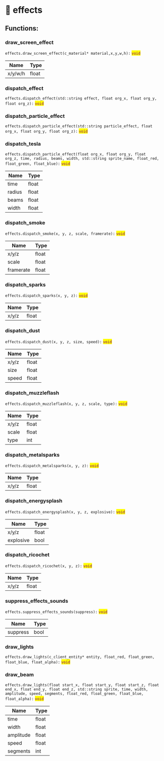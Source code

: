 # 🤺 effects

## Functions:

### draw\_screen\_effect

`effects.draw_screen_effect(c_material* material,x,y,w,h):` <mark style="color:purple;">`void`</mark>

| Name    | Type  |
| ------- | ----- |
| x/y/w/h | float |

### dispatch\_effect

`effects.dispatch_effect(std::string effect, float org_x, float org_y, float org_z):` <mark style="color:purple;">`void`</mark>

### dispatch\_particle\_effect

`effects.dispatch_particle_effect(std::string particle_effect, float org_x, float org_y, float org_z):` <mark style="color:purple;">`void`</mark>

### dispatch\_tesla

`effects.dispatch_particle_effect(float org_x, float org_y, float org_z, time, radius, beams, width, std::string sprite_name, float_red, float_green, float_blue):` <mark style="color:purple;">`void`</mark>

| Name   | Type  |
| ------ | ----- |
| time   | float |
| radius | float |
| beams  | float |
| width  | float |

### dispatch\_smoke

`effects.dispatch_smoke(x, y, z, scale, framerate):` <mark style="color:purple;">`void`</mark>

| Name      | Type  |
| --------- | ----- |
| x/y/z     | float |
| scale     | float |
| framerate | float |

### dispatch\_sparks

`effects.dispatch_sparks(x, y, z):` <mark style="color:purple;">`void`</mark>

| Name  | Type  |
| ----- | ----- |
| x/y/z | float |

### dispatch\_dust

`effects.dispatch_dust(x, y, z, size, speed):` <mark style="color:purple;">`void`</mark>

| Name  | Type  |
| ----- | ----- |
| x/y/z | float |
| size  | float |
| speed | float |

### dispatch\_muzzleflash

`effects.dispatch_muzzleflash(x, y, z, scale, type):` <mark style="color:purple;">`void`</mark>

| Name  | Type  |
| ----- | ----- |
| x/y/z | float |
| scale | float |
| type  | int   |

### dispatch\_metalsparks

`effects.dispatch_metalsparks(x, y, z):` <mark style="color:purple;">`void`</mark>

| Name  | Type  |
| ----- | ----- |
| x/y/z | float |

### dispatch\_energysplash

`effects.dispatch_energysplash(x, y, z, explosive):` <mark style="color:purple;">`void`</mark>

| Name      | Type  |
| --------- | ----- |
| x/y/z     | float |
| explosive | bool  |

### dispatch\_ricochet

`effects.dispatch_ricochet(x, y, z):` <mark style="color:purple;">`void`</mark>

| Name  | Type  |
| ----- | ----- |
| x/y/z | float |

### suppress\_effects\_sounds

`effects.suppress_effects_sounds(suppress):` <mark style="color:purple;">`void`</mark>

| Name     | Type |
| -------- | ---- |
| suppress | bool |

### draw\_lights

`effects.draw_lights(c_client_entity* entity, float_red, float_green, float_blue, float_alpha):` <mark style="color:purple;">`void`</mark>

### draw\_beam

`effects.draw_lights(float start_x, float start_y, float start_z, float end_x, float end_y, float end_z, std::string sprite, time, width, amplitude, speed, segments, float_red, float_green, float_blue, float_alpha):` <mark style="color:purple;">`void`</mark>

| Name      | Type  |
| --------- | ----- |
| time      | float |
| width     | float |
| amplitude | float |
| speed     | float |
| segments  | int   |
